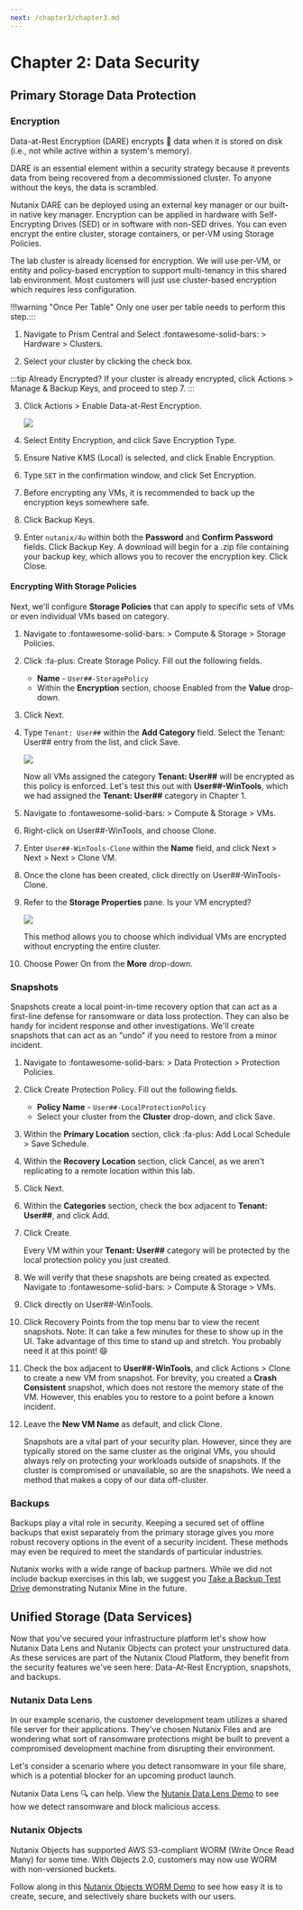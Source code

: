 ```yaml
---
next: /chapter3/chapter3.md
---
```


# Chapter 2: Data Security

## Primary Storage Data Protection

### Encryption

Data-at-Rest Encryption (DARE) encrypts :closed_lock_with_key: data when it is stored on disk (i.e., not while active within a system's memory).

DARE is an essential element within a security strategy because it prevents data from being recovered from a decommissioned cluster. To anyone without the keys, the data is scrambled. 

Nutanix DARE can be deployed using an external key manager or our built-in native key manager. Encryption can be applied in hardware with Self-Encrypting Drives (SED) or in software with non-SED drives. You can even encrypt the entire cluster, storage containers, or per-VM using Storage Policies. 

The lab cluster is already licensed for encryption. We will use per-VM, or entity and policy-based encryption to support multi-tenancy in this shared lab environment. Most customers will just use cluster-based encryption which requires less configuration.

!!!warning "Once Per Table"
          Only one user per table needs to perform this step.:::

1. Navigate to Prism Central and Select :fontawesome-solid-bars: > Hardware > Clusters.

2. Select your cluster by clicking the check box.

:::tip Already Encrypted?
If your cluster is already encrypted, click Actions > Manage & Backup Keys, and proceed to step 7.
:::

3. Click Actions > Enable Data-at-Rest Encryption. 

   ![](./images/enable_dare1.png)

4. Select Entity Encryption, and click Save Encryption Type.

5. Ensure Native KMS (Local) is selected, and click Enable Encryption.

6. Type `SET` in the confirmation window, and click Set Encryption.

7. Before encrypting any VMs, it is recommended to back up the encryption keys somewhere safe.

8. Click Backup Keys.

9. Enter `nutanix/4u` within both the **Password** and **Confirm Password** fields. Click Backup Key. A download will begin for a .zip file containing your backup key, which allows you to recover the encryption key. Click Close.

#### Encrypting With Storage Policies

Next, we'll configure **Storage Policies** that can apply to specific sets of VMs or even individual VMs based on category.

1. Navigate to :fontawesome-solid-bars: > Compute & Storage > Storage Policies.

2. Click :fa-plus: Create Storage Policy. Fill out the following fields.
 
    - **Name** - `User##-StoragePolicy`
    - Within the **Encryption** section, choose Enabled from the **Value** drop-down.

3. Click Next.

4. Type `Tenant: User##` within the **Add Category** field. Select the Tenant: User## entry from the list, and click Save.
 
   ![](./images/add_category_tenant.png)

    Now all VMs assigned the category **Tenant: User##** will be encrypted as this policy is enforced. Let's test this out with **User##-WinTools**, which we had assigned the **Tenant: User##** category in Chapter 1.

5. Navigate to :fontawesome-solid-bars: > Compute & Storage > VMs.

6. Right-click on User##-WinTools, and choose Clone.

7. Enter `User##-WinTools-Clone` within the **Name** field, and click Next > Next > Next > Clone VM.

8. Once the clone has been created, click directly on User##-WinTools-Clone.

9. Refer to the **Storage Properties** pane. Is your VM encrypted?

    ![](./images/encrypted_clone.png)
    
    This method allows you to choose which individual VMs are encrypted without encrypting the entire cluster.

10. Choose Power On from the **More** drop-down.

### Snapshots

Snapshots create a local point-in-time recovery option that can act as a first-line defense for ransomware or data loss protection. They can also be handy for incident response and other investigations. We'll create snapshots that can act as an "undo" if you need to restore from a minor incident. 

1. Navigate to :fontawesome-solid-bars: > Data Protection > Protection Policies.

2. Click Create Protection Policy. Fill out the following fields.
    - **Policy Name** - ``User##-LocalProtectionPolicy``
    - Select your cluster from the **Cluster** drop-down, and click Save.

3. Within the **Primary Location** section, click :fa-plus: Add Local Schedule > Save Schedule.

4. Within the **Recovery Location** section, click Cancel, as we aren't replicating to a remote location within this lab.

5. Click Next.

6. Within the **Categories** section, check the box adjacent to **Tenant: User##**, and click Add.

7. Click Create.

    Every VM within your **Tenant: User##** category will be protected by the local protection policy you just created.

8. We will verify that these snapshots are being created as expected. Navigate to :fontawesome-solid-bars: > Compute & Storage > VMs.

9. Click directly on User##-WinTools.

10. Click Recovery Points from the top menu bar to view the recent snapshots. Note: It can take a few minutes for these to show up in the UI. Take advantage of this time to stand up and stretch. You probably need it at this point! :smile:

11. Check the box adjacent to **User##-WinTools**, and click Actions > Clone to create a new VM from snapshot. For brevity, you created a **Crash Consistent** snapshot, which does not restore the memory state of the VM. However, this enables you to restore to a point before a known incident.

12. Leave the **New VM Name** as default, and click Clone.

    Snapshots are a vital part of your security plan. However, since they are typically stored on the same cluster as the original VMs, you should always rely on protecting your workloads outside of snapshots. If the cluster is compromised or unavailable, so are the snapshots. We need a method that makes a copy of our data off-cluster.

### Backups

Backups play a vital role in security. Keeping a secured set of offline backups that exist separately from the primary storage gives you more robust recovery options in the event of a security incident. These methods may even be required to meet the standards of particular industries.

Nutanix works with a wide range of backup partners. While we did not include backup exercises in this lab, we suggest you [Take a Backup Test Drive](https://www.nutanix.com/one-platform?type=minehycu) demonstrating Nutanix Mine in the future.

## Unified Storage (Data Services)

Now that you've secured your infrastructure platform let's show how Nutanix Data Lens and Nutanix Objects can protect your unstructured data. As these services are part of the Nutanix Cloud Platform, they benefit from the security features we've seen here: Data-At-Rest Encryption, snapshots, and backups.

### Nutanix Data Lens

In our example scenario, the customer development team utilizes a shared file server for their applications. They've chosen Nutanix Files and are wondering what sort of ransomware protections might be built to prevent a compromised development machine from disrupting their environment.

Let's consider a scenario where you detect ransomware in your file share, which is a potential blocker for an upcoming product launch. 

Nutanix Data Lens :mag: can help. View the [Nutanix Data Lens Demo](https://nutanix.storylane.io/share/zbdlcw50aeco) to see how we detect ransomware and block malicious access.

### Nutanix Objects

Nutanix Objects has supported AWS S3-compliant WORM (Write Once Read Many) for some time. With Objects 2.0, customers may now use WORM with non-versioned buckets.

Follow along in this [Nutanix Objects WORM Demo](https://nutanix.storylane.io/share/wnofmrpobqq8) to see how easy it is to create, secure, and selectively share buckets with our users. 